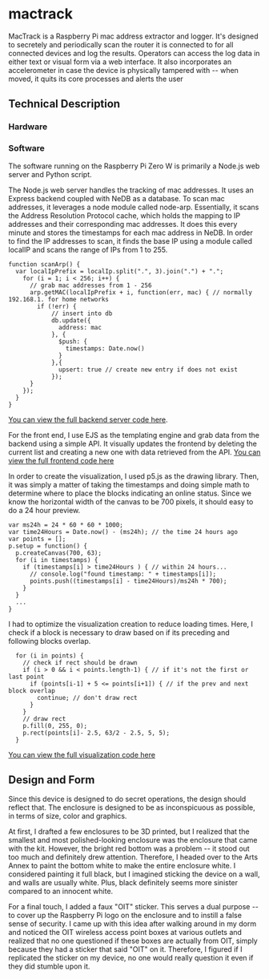 # mactrack

MacTrack is a Raspberry Pi mac address extractor and logger. 
It's designed to secretely and periodically scan the router it is connected to for all connected devices and log the results.
Operators can access the log data in either text or visual form via a web interface.
It also incorporates an accelerometer in case the device is physically tampered with -- when moved, it quits its core processes and alerts the user

## Technical Description
### Hardware

### Software
The software running on the Raspberry Pi Zero W is primarily a Node.js web server and Python script. 

The Node.js web server handles the tracking of mac addresses. It uses an Express backend coupled with NeDB as a database. 
To scan mac addresses, it leverages a node module called node-arp. 
Essentially, it scans the Address Resolution Protocol cache, which holds the mapping to IP addresses and their corresponding mac addresses.
It does this every minute and stores the timestamps for each mac address in NeDB. 
In order to find the IP addresses to scan, it finds the base IP using a module called localIP and scans the range of IPs from 1 to 255.

    function scanArp() {
      var localIpPrefix = localIp.split(".", 3).join(".") + ".";
        for (i = 1; i < 256; i++) {
          // grab mac addresses from 1 - 256
          arp.getMAC(localIpPrefix + i, function(err, mac) { // normally 192.168.1. for home networks
            if (!err) {
                // insert into db
                db.update({
                  address: mac
                }, {
                  $push: {
                    timestamps: Date.now()
                  }
                },{
                  upsert: true // create new entry if does not exist
                });
          }
        });
      }
    }

[You can view the full backend server code here](https://github.com/williamyeny/mactrack/blob/master/index.js).

For the front end, I use EJS as the templating engine and grab data from the backend using a simple API.
It visually updates the frontend by deleting the current list and creating a new one with data retrieved from the API.
[You can view the full frontend code here](https://github.com/williamyeny/mactrack/blob/master/public/js/macList.js)

In order to create the visualization, I used p5.js as the drawing library. 
Then, it was simply a matter of taking the timestamps and doing simple math to determine where to place the blocks indicating an online status.
Since we know the horizontal width of the canvas to be 700 pixels, it should easy to do a 24 hour preview.

    var ms24h = 24 * 60 * 60 * 1000;
    var time24Hours = Date.now() - (ms24h); // the time 24 hours ago
    var points = [];
    p.setup = function() {
      p.createCanvas(700, 63);
      for (i in timestamps) {
        if (timestamps[i] > time24Hours ) { // within 24 hours...
          // console.log("found timestamp: " + timestamps[i]);
          points.push((timestamps[i] - time24Hours)/ms24h * 700);
        }
      }
      ...
    }

I had to optimize the visualization creation to reduce loading times. 
Here, I check if a block is necessary to draw based on if its preceding and following blocks overlap.

      for (i in points) {
        // check if rect should be drawn
        if (i > 0 && i < points.length-1) { // if it's not the first or last point
          if (points[i-1] + 5 <= points[i+1]) { // if the prev and next block overlap
            continue; // don't draw rect
          }
        }
        // draw rect
        p.fill(0, 255, 0);
        p.rect(points[i]- 2.5, 63/2 - 2.5, 5, 5);
      }

[You can view the full visualization code here](https://github.com/williamyeny/mactrack/blob/master/public/js/statusGraph.js)

## Design and Form

Since this device is designed to do secret operations, the design should reflect that. The enclosure is designed to be as inconspicuous as possible, in terms of size, color and graphics.

At first, I drafted a few enclosures to be 3D printed, but I realized that the smallest and most polished-looking enclosure was the enclosure that came with the kit. However, the bright red bottom was a problem -- it stood out too much and definitely drew attention. Therefore, I headed over to the Arts Annex to paint the bottom white to make the entire enclosure white. I considered painting it full black, but I imagined sticking the device on a wall, and walls are usually white. Plus, black definitely seems more sinister compared to an innocent white. 

For a final touch, I added a faux "OIT" sticker. This serves a dual purpose -- to cover up the Raspberry Pi logo on the enclosure and to instill a false sense of security. I came up with this idea after walking around in my dorm and noticed the OIT wireless access point boxes at various outlets and realized that no one questioned if these boxes are actually from OIT, simply because they had a sticker that said "OIT" on it. Therefore, I figured if I replicated the sticker on my device, no one would really question it even if they did stumble upon it.



